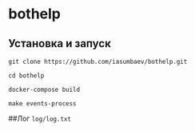 # bothelp

## Установка и запуск
`git clone https://github.com/iasumbaev/bothelp.git`

`cd bothelp`

`docker-compose build`

`make events-process`

##Лог
`log/log.txt`